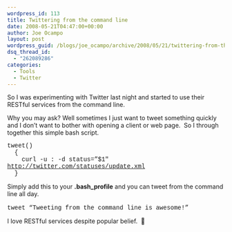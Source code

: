 ```yaml
---
wordpress_id: 113
title: Twittering from the command line
date: 2008-05-21T04:47:00+00:00
author: Joe Ocampo
layout: post
wordpress_guid: /blogs/joe_ocampo/archive/2008/05/21/twittering-from-the-command-line.aspx
dsq_thread_id:
  - "262089286"
categories:
  - Tools
  - Twitter
---
```

So I was experimenting with Twitter last night and started to use their RESTful services from the command line.&nbsp; 

Why you may ask? Well sometimes I just want to tweet something quickly and I don&#8217;t want to bother with opening a client or web page.&nbsp; So I through together this simple bash script.

<font face="courier new,courier">tweet()<br />&nbsp; {<br />&nbsp;&nbsp;&nbsp; curl -u <username>:<password> -d status=&#8221;$1&#8243; http://twitter.com/statuses/update.xml<br />&nbsp; } </font>

Simply add this to your **.bash_profile** and you can tweet from the command line all day.

<font face="courier new,courier">tweet &#8220;Tweeting from the command line is awesome!&#8221;</font>&nbsp;

I love RESTful services despite popular belief.&nbsp; 🙂&nbsp;
